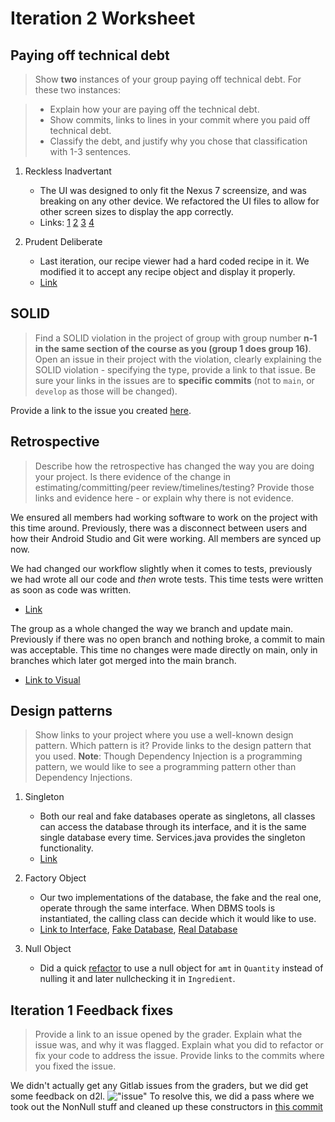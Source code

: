 # Iteration 2 Worksheet
## Paying off technical debt

> Show **two** instances of your group paying off technical debt. For these two instances:

> - Explain how your are paying off the technical debt.
> - Show commits, links to lines in your commit where you paid off technical debt.
> - Classify the debt, and justify why you chose that classification with 1-3 sentences.

1) Reckless Inadvertant
    - The UI was designed to only fit the Nexus 7 screensize, and was breaking on any other device. We refactored the UI files to allow for other screen sizes to display the app correctly.
    - Links: [1](https://code.cs.umanitoba.ca/winter-2022-a02/group-9/chefsnotes/-/commit/a5a259b5da1c981db28ba4807b1435e5d61efb01) [2](https://code.cs.umanitoba.ca/winter-2022-a02/group-9/chefsnotes/-/commit/131c91ef8fdcfd18a887ee06ffbcef1d35ae634b) [3](https://code.cs.umanitoba.ca/winter-2022-a02/group-9/chefsnotes/-/commit/376c66cfca30479c35b041c599b776c538c80d9f) [4](https://code.cs.umanitoba.ca/winter-2022-a02/group-9/chefsnotes/-/commit/3a6b889d888a7855927fd9afb4d7998ef1cee1b9)

2) Prudent Deliberate
    - Last iteration, our recipe viewer had a hard coded recipe in it. We modified it to accept any recipe object and display it properly.
    - [Link](https://code.cs.umanitoba.ca/winter-2022-a02/group-9/chefsnotes/-/commit/7a30fc718a1c3cfbc66530fc0fc68b48f8cc969d)
    



## SOLID

> Find a SOLID violation in the project of group with group number **n-1 in the same section of the course as you (group 1 does group 16)**. Open an issue in their project with the violation, clearly explaining the SOLID violation - specifying the type, provide a link to that issue. Be sure your links in the issues are to **specific commits** (not to `main`, or `develop` as those will be changed).

Provide a link to the issue you created [here](https://code.cs.umanitoba.ca/winter-2022-a02/group-8/recipe-app/-/issues/23).

## Retrospective

> Describe how the retrospective has changed the way you are doing your project. Is there evidence of the change in estimating/committing/peer review/timelines/testing? Provide those links and evidence here - or explain why there is not evidence.

We ensured all members had working software to work on the project with this time around. Previously, there was a disconnect between users and how their Android Studio and Git were working. All members are synced up now.

We had changed our workflow slightly when it comes to tests, previously we had wrote all our code and *then* wrote tests. This time tests were written as soon as code was written. 
- [Link](https://code.cs.umanitoba.ca/winter-2022-a02/group-9/chefsnotes/-/merge_requests/59)

The group as a whole changed the way we branch and update main. Previously if there was no open branch and nothing broke, a commit to main was acceptable. This time no changes were made directly on main, only in branches which later got merged into the main branch.
- [Link to Visual](https://code.cs.umanitoba.ca/winter-2022-a02/group-9/chefsnotes/-/network/main)

 ## Design patterns

> Show links to your project where you use a well-known design pattern. Which pattern is it? Provide links to the design pattern that you used.
> **Note**: Though Dependency Injection is a programming pattern, we would like to see a programming pattern other than Dependency Injections.

1) Singleton
    - Both our real and fake databases operate as singletons, all classes can access the database through its interface, and it is the same single database every time. Services.java provides the singleton functionality.
    - [Link](https://code.cs.umanitoba.ca/winter-2022-a02/group-9/chefsnotes/-/blob/4d3f66621a4f83b51e482a4bb31b898eb663b23b/app/src/main/java/comp3350/chefsnotes/application/Services.java)

2) Factory Object
    - Our two implementations of the database, the fake and the real one, operate through the same interface. When DBMS tools is instantiated, the calling class can decide which it would like to use. 
    - [Link to Interface](https://code.cs.umanitoba.ca/winter-2022-a02/group-9/chefsnotes/-/blob/4d3f66621a4f83b51e482a4bb31b898eb663b23b/app/src/main/java/comp3350/chefsnotes/persistence/DBMSTools.java), [Fake Database](https://code.cs.umanitoba.ca/winter-2022-a02/group-9/chefsnotes/-/blob/main/app/src/main/java/comp3350/chefsnotes/persistence/FakeDBMS.java), [Real Database](https://code.cs.umanitoba.ca/winter-2022-a02/group-9/chefsnotes/-/blob/main/app/src/main/java/comp3350/chefsnotes/persistence/RecipePersistence.java)

3) Null Object
   - Did a quick [refactor]() to use a null object for `amt` in `Quantity` instead of nulling it and later nullchecking it in `Ingredient`. 
## Iteration 1 Feedback fixes
> Provide a link to an issue opened by the grader.
> Explain what the issue was, and why it was flagged. Explain what you did to refactor or fix your code to address the issue. Provide links to the commits where you fixed the issue.

We didn't actually get any Gitlab issues from the graders, but we did get some feedback on d2l. 
!["issue"](https://media.discordapp.net/attachments/936312495960907820/959531132637028403/unknown.png?width=900&height=185)
To resolve this, we did a pass where we took out the NonNull stuff and cleaned up these constructors in [this commit](https://code.cs.umanitoba.ca/winter-2022-a02/group-9/chefsnotes/-/commit/c2add5d439477d62dde3b0de1c0543b24e9e5bf5?merge_request_iid=53)

